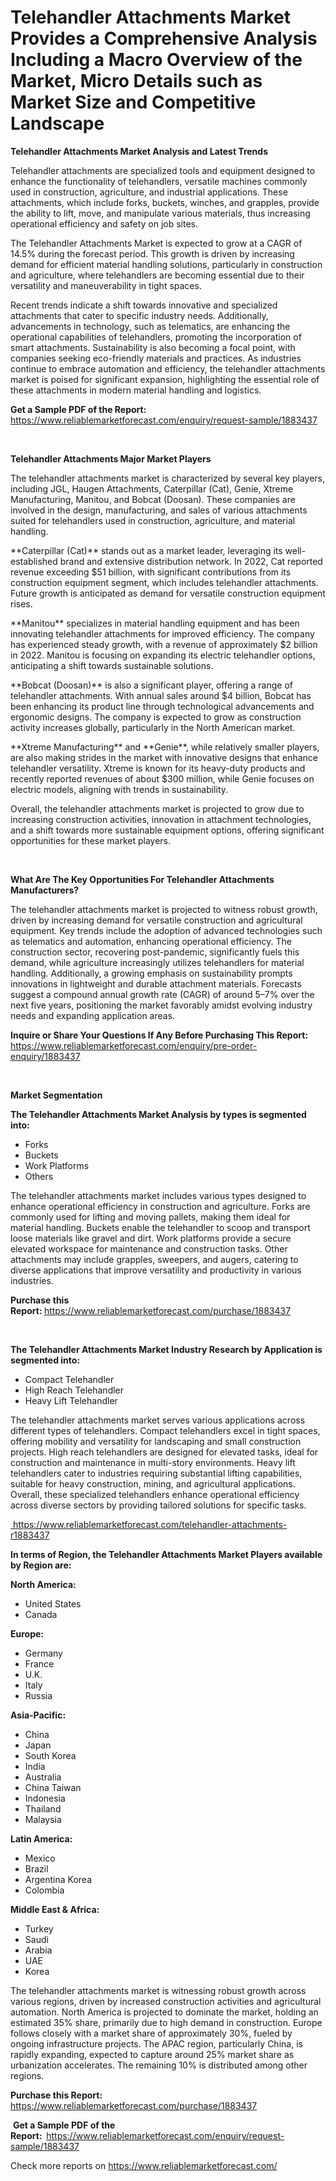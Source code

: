 <p><h1>Telehandler Attachments Market Provides a Comprehensive Analysis Including a Macro Overview of the Market, Micro Details such as Market Size and Competitive Landscape</h1></p><p><strong>Telehandler Attachments Market Analysis and Latest Trends</strong></p>
<p><p>Telehandler attachments are specialized tools and equipment designed to enhance the functionality of telehandlers, versatile machines commonly used in construction, agriculture, and industrial applications. These attachments, which include forks, buckets, winches, and grapples, provide the ability to lift, move, and manipulate various materials, thus increasing operational efficiency and safety on job sites.</p><p>The Telehandler Attachments Market is expected to grow at a CAGR of 14.5% during the forecast period. This growth is driven by increasing demand for efficient material handling solutions, particularly in construction and agriculture, where telehandlers are becoming essential due to their versatility and maneuverability in tight spaces. </p><p>Recent trends indicate a shift towards innovative and specialized attachments that cater to specific industry needs. Additionally, advancements in technology, such as telematics, are enhancing the operational capabilities of telehandlers, promoting the incorporation of smart attachments. Sustainability is also becoming a focal point, with companies seeking eco-friendly materials and practices. As industries continue to embrace automation and efficiency, the telehandler attachments market is poised for significant expansion, highlighting the essential role of these attachments in modern material handling and logistics.</p></p>
<p><strong>Get a Sample PDF of the Report:&nbsp;</strong> <a href="https://www.reliablemarketforecast.com/enquiry/request-sample/1883437?utm_campaign=2645&utm_medium=2&utm_source=Github&utm_content=ia&utm_term=22022025&utm_id=telehandler-attachments">https://www.reliablemarketforecast.com/enquiry/request-sample/1883437</a></p>
<p>&nbsp;</p>
<p><strong>Telehandler Attachments Major Market Players</strong></p>
<p><p>The telehandler attachments market is characterized by several key players, including JGL, Haugen Attachments, Caterpillar (Cat), Genie, Xtreme Manufacturing, Manitou, and Bobcat (Doosan). These companies are involved in the design, manufacturing, and sales of various attachments suited for telehandlers used in construction, agriculture, and material handling.</p><p>**Caterpillar (Cat)** stands out as a market leader, leveraging its well-established brand and extensive distribution network. In 2022, Cat reported revenue exceeding $51 billion, with significant contributions from its construction equipment segment, which includes telehandler attachments. Future growth is anticipated as demand for versatile construction equipment rises.</p><p>**Manitou** specializes in material handling equipment and has been innovating telehandler attachments for improved efficiency. The company has experienced steady growth, with a revenue of approximately $2 billion in 2022. Manitou is focusing on expanding its electric telehandler options, anticipating a shift towards sustainable solutions.</p><p>**Bobcat (Doosan)** is also a significant player, offering a range of telehandler attachments. With annual sales around $4 billion, Bobcat has been enhancing its product line through technological advancements and ergonomic designs. The company is expected to grow as construction activity increases globally, particularly in the North American market.</p><p>**Xtreme Manufacturing** and **Genie**, while relatively smaller players, are also making strides in the market with innovative designs that enhance telehandler versatility. Xtreme is known for its heavy-duty products and recently reported revenues of about $300 million, while Genie focuses on electric models, aligning with trends in sustainability.</p><p>Overall, the telehandler attachments market is projected to grow due to increasing construction activities, innovation in attachment technologies, and a shift towards more sustainable equipment options, offering significant opportunities for these market players.</p></p>
<p>&nbsp;</p>
<p><strong>What Are The Key Opportunities For Telehandler Attachments Manufacturers?</strong></p>
<p><p>The telehandler attachments market is projected to witness robust growth, driven by increasing demand for versatile construction and agricultural equipment. Key trends include the adoption of advanced technologies such as telematics and automation, enhancing operational efficiency. The construction sector, recovering post-pandemic, significantly fuels this demand, while agriculture increasingly utilizes telehandlers for material handling. Additionally, a growing emphasis on sustainability prompts innovations in lightweight and durable attachment materials. Forecasts suggest a compound annual growth rate (CAGR) of around 5–7% over the next five years, positioning the market favorably amidst evolving industry needs and expanding application areas.</p></p>
<p><strong>Inquire or Share Your Questions If Any Before Purchasing This Report:</strong> <a href="https://www.reliablemarketforecast.com/enquiry/pre-order-enquiry/1883437?utm_campaign=2645&utm_medium=2&utm_source=Github&utm_content=ia&utm_term=22022025&utm_id=telehandler-attachments">https://www.reliablemarketforecast.com/enquiry/pre-order-enquiry/1883437</a></p>
<p>&nbsp;</p>
<p><strong>Market Segmentation</strong></p>
<p><strong>The Telehandler Attachments Market Analysis by types is segmented into:</strong></p>
<p><ul><li>Forks</li><li>Buckets</li><li>Work Platforms</li><li>Others</li></ul></p>
<p><p>The telehandler attachments market includes various types designed to enhance operational efficiency in construction and agriculture. Forks are commonly used for lifting and moving pallets, making them ideal for material handling. Buckets enable the telehandler to scoop and transport loose materials like gravel and dirt. Work platforms provide a secure elevated workspace for maintenance and construction tasks. Other attachments may include grapples, sweepers, and augers, catering to diverse applications that improve versatility and productivity in various industries.</p></p>
<p><strong>Purchase this Report:&nbsp;</strong><a href="https://www.reliablemarketforecast.com/purchase/1883437?utm_campaign=2645&utm_medium=2&utm_source=Github&utm_content=ia&utm_term=22022025&utm_id=telehandler-attachments">https://www.reliablemarketforecast.com/purchase/1883437</a></p>
<p>&nbsp;</p>
<p><strong>The Telehandler Attachments Market Industry Research by Application is segmented into:</strong></p>
<p><ul><li>Compact Telehandler</li><li>High Reach Telehandler</li><li>Heavy Lift Telehandler</li></ul></p>
<p><p>The telehandler attachments market serves various applications across different types of telehandlers. Compact telehandlers excel in tight spaces, offering mobility and versatility for landscaping and small construction projects. High reach telehandlers are designed for elevated tasks, ideal for construction and maintenance in multi-story environments. Heavy lift telehandlers cater to industries requiring substantial lifting capabilities, suitable for heavy construction, mining, and agricultural applications. Overall, these specialized telehandlers enhance operational efficiency across diverse sectors by providing tailored solutions for specific tasks.</p></p>
<p><a href="https://www.reliablemarketforecast.com/telehandler-attachments-r1883437?utm_campaign=2645&utm_medium=2&utm_source=Github&utm_content=ia&utm_term=22022025&utm_id=telehandler-attachments">&nbsp;https://www.reliablemarketforecast.com/telehandler-attachments-r1883437</a></p>
<p><strong>In terms of Region, the Telehandler Attachments Market Players available by Region are:</strong></p>
<p>
    <p> <strong> North America: </strong>
        <ul>
            <li>United States</li>
            <li>Canada</li>
        </ul>
        </p> 
    <p> <strong> Europe: </strong>
        <ul>
            <li>Germany</li>
            <li>France</li>
            <li>U.K.</li>
            <li>Italy</li>
            <li>Russia</li>
        </ul>
        </p> 
    <p> <strong> Asia-Pacific: </strong>
        <ul>
            <li>China</li>
            <li>Japan</li>
            <li>South Korea</li>
            <li>India</li>
            <li>Australia</li>
            <li>China Taiwan</li>
            <li>Indonesia</li>
            <li>Thailand</li>
            <li>Malaysia</li>
        </ul>
        </p> 
    <p> <strong> Latin America: </strong>
        <ul>
            <li>Mexico</li>
            <li>Brazil</li>
            <li>Argentina Korea</li>
            <li>Colombia</li>
        </ul>
        </p> 
    <p> <strong> Middle East & Africa: </strong>
        <ul>
            <li>Turkey</li>
            <li>Saudi</li>
            <li>Arabia</li>
            <li>UAE</li>
            <li>Korea</li>
        </ul>
    </p>
    </p>
<p><p>The telehandler attachments market is witnessing robust growth across various regions, driven by increased construction activities and agricultural automation. North America is projected to dominate the market, holding an estimated 35% share, primarily due to high demand in construction. Europe follows closely with a market share of approximately 30%, fueled by ongoing infrastructure projects. The APAC region, particularly China, is rapidly expanding, expected to capture around 25% market share as urbanization accelerates. The remaining 10% is distributed among other regions.</p></p>
<p><strong>Purchase this Report: </strong><a href="https://www.reliablemarketforecast.com/purchase/1883437?utm_campaign=2645&utm_medium=2&utm_source=Github&utm_content=ia&utm_term=22022025&utm_id=telehandler-attachments">https://www.reliablemarketforecast.com/purchase/1883437</a></p>
<p>&nbsp;<strong>Get a Sample PDF of the Report:&nbsp;&nbsp;</strong><a href="https://www.reliablemarketforecast.com/enquiry/request-sample/1883437?utm_campaign=2645&utm_medium=2&utm_source=Github&utm_content=ia&utm_term=22022025&utm_id=telehandler-attachments">https://www.reliablemarketforecast.com/enquiry/request-sample/1883437</a></p>
<p><strong></strong></p>
<p>Check more reports on <a href="https://www.reliablemarketforecast.com/?utm_campaign=2645&utm_medium=2&utm_source=Github&utm_content=ia&utm_term=22022025&utm_id=telehandler-attachments">https://www.reliablemarketforecast.com/</a></p>